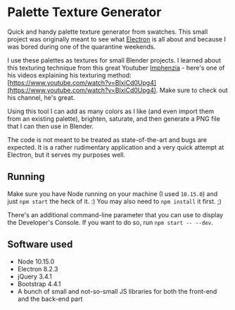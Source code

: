 # Palette Texture Generator
Quick and handy palette texture generator from swatches. This small project was originally meant to see what [Electron](https://www.electronjs.org/) is all about and because I was bored during one of the quarantine weekends.

I use these palettes as textures for small Blender projects. I learned about this texturing technique from this great Youtuber [Imphenzia](https://www.youtube.com/user/ImphenziaMusic) - here's one of his videos explaining his texturing method: [https://www.youtube.com/watch?v=BlxiCd0Upg4](https://www.youtube.com/watch?v=BlxiCd0Upg4). Make sure to check out his channel, he's great.

Using this tool I can add as many colors as I like (and even import them from an existing palette), brighten, saturate, and then generate a PNG file that I can then use in Blender.

The code is not meant to be treated as state-of-the-art and bugs are expected. It is a rather rudimentary application and a very quick attempt at Electron, but it serves my purposes well.

## Running
Make sure you have Node running on your machine (I used `10.15.0`) and just `npm start` the heck of it. :) You may also need to `npm install` it first. ;)

There's an additional command-line parameter that you can use to display the Developer's Console. If you want to do so, run `npm start -- --dev`.

## Software used
* Node 10.15.0
* Electron 8.2.3
* jQuery 3.4.1
* Bootstrap 4.4.1
* A bunch of small and not-so-small JS libraries for both the front-end and the back-end part
